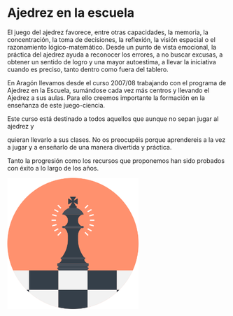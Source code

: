 # Ajedrez en la escuela

El juego del ajedrez favorece, entre otras capacidades, la memoria, la concentración, la toma de decisiones, la reflexión, la visión espacial o el razonamiento lógico-matemático. Desde un punto de vista emocional, la práctica del ajedrez ayuda a reconocer los errores, a no buscar excusas, a obtener un sentido de logro y una mayor autoestima, a llevar la iniciativa cuando es preciso, tanto dentro como fuera del tablero.

En Aragón llevamos desde el curso 2007/08 trabajando con el programa de Ajedrez en la Escuela, sumándose cada vez más centros y llevando el Ajedrez a sus aulas. Para ello creemos importante la formación en la enseñanza de este juego-ciencia.

Este curso está destinado a todos aquellos que aunque no sepan jugar al ajedrez y

 quieran llevarlo a sus clases. No os preocupéis porque aprendereis a la vez a jugar y a enseñarlo de una manera divertida y práctica.

Tanto la progresión como los recursos que proponemos han sido probados con éxito a lo largo de los años.

<div class="container center">
<img src='assets/chess.svg' alt='' width='300'/>
</div>